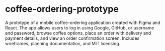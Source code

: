 # coffee-ordering-prototype
A prototype of a mobile coffee-ordering application created with Figma and React. The app allows users to log in using Google, GitHub, or username and password, browse coffee options, place an order with delivery and payment details, and view an order confirmation screen. Includes wireframes, planning documentation, and MIT licensing.
